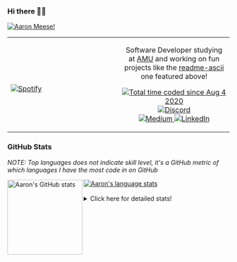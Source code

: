 ### Hi there 👋🏻
[![Aaron Meese!](https://user-images.githubusercontent.com/17814535/88975338-a2aabf00-d27f-11ea-963f-8a19608716b4.png)](https://github.com/ajmeese7/readme-ascii "README ASCII")

<!-- Modified from project here: https://github.com/novatorem/novatorem -->
<table width="100%"> 
  <tr>
  <td width="50%">
      
&nbsp; <br> [![Spotify](https://ajmeese7.vercel.app/api/spotify)](https://open.spotify.com/user/ajmeese)

  </td>
  <td width="50%">
    <p align="center">
    Software Developer studying at <a href="https://www.amu.apus.edu/">AMU</a> and working on fun 
    projects like the <a href="https://github.com/ajmeese7/readme-ascii">readme-ascii</a> one featured above!
    </p>
    <p align="center">
      <a href="https://wakatime.com/@f726891d-3b02-46cd-9b60-e8c59f9e2b14">
        <img src="https://wakatime.com/badge/user/f726891d-3b02-46cd-9b60-e8c59f9e2b14.svg" alt="Total time coded since Aug 4 2020" />
      </a>
      <a href="http://link.aaronmeese.com/discord">
        <img src="https://img.shields.io/badge/discord-ajmeese7%234835-369?style=flat-square&logo=discord&logoColor=white&color=purple" alt="Discord" title="Discord">
      </a>
      <br />
      <a href="https://link.aaronmeese.com/medium">
        <img src="https://img.shields.io/badge/medium-ajmeese7-1DB954?style=flat-square&logo=medium&logoColor=white" alt="Medium" title="Medium">
      </a>
      <a href="https://link.aaronmeese.com/linkedin">
        <img src="https://img.shields.io/badge/linkedIn-aaronmeese-1DB954?style=flat-square&logo=linkedin&logoColor=white&color=blue" alt="LinkedIn" title="LinkedIn">
      </a>
    </p>
  </td>

</table>

[//]: <> (The `&nbsp;` is to have Aphelion take up more space)

### GitHub Stats ###
*NOTE: Top languages does not indicate skill level, it's a GitHub metric of which languages I have the most code in on GitHub*

<a href="https://profile-summary-for-github.com/user/ajmeese7">
  <img align="left" height="170px" src="https://github-readme-stats.vercel.app/api?username=ajmeese7&show_icons=true&line_height=27&count_private=true&include_all_commits=true" alt="Aaron's GitHub stats"/>
  <img src="https://github-readme-stats.vercel.app/api/top-langs/?username=ajmeese7&hide_langs_below=5&layout=compact" alt="Aaron's language stats"/>
</a>

<br />
<br />
<details>
<summary>Click here for detailed stats!</summary>

### :zap: Recent Activity
<!--START_SECTION:activity-->
1. 💪 Opened PR [#22](https://github.com/os-js/osjs-xterm-application/pull/22) in [os-js/osjs-xterm-application](https://github.com/os-js/osjs-xterm-application)
2. ❗️ Opened issue [#36](https://github.com/DustinBrett/daedalOS/issues/36) in [DustinBrett/daedalOS](https://github.com/DustinBrett/daedalOS)
3. 🗣 Commented on [#74](https://github.com/os-js/osjs-client/issues/74) in [os-js/osjs-client](https://github.com/os-js/osjs-client)
4. 🗣 Commented on [#1641](https://github.com/Automattic/node-canvas/issues/1641) in [Automattic/node-canvas](https://github.com/Automattic/node-canvas)
5. 💪 Opened PR [#29](https://github.com/imabp/WebTerminal/pull/29) in [imabp/WebTerminal](https://github.com/imabp/WebTerminal)
<!--END_SECTION:activity-->

### 🧐 Waka Stats
<!--START_SECTION:waka-->
![Code Time](http://img.shields.io/badge/Code%20Time-646%20hrs%206%20mins-blue)

**🐱 My GitHub Data** 

> 🏆 93 Contributions in the Year 2022
 > 
> 📦 372.9 kB Used in GitHub's Storage 
 > 
> 🚫 Not Opted to Hire
 > 
> 📜 78 Public Repositories 
 > 
> 🔑 21 Private Repositories  
 > 
**I'm an Early 🐤** 

```text
🌞 Morning    217 commits    ███████░░░░░░░░░░░░░░░░░░   28.55% 
🌆 Daytime    286 commits    █████████░░░░░░░░░░░░░░░░   37.63% 
🌃 Evening    242 commits    ████████░░░░░░░░░░░░░░░░░   31.84% 
🌙 Night      15 commits     ░░░░░░░░░░░░░░░░░░░░░░░░░   1.97%

```
📅 **I'm Most Productive on Sunday** 

```text
Monday       78 commits     ██░░░░░░░░░░░░░░░░░░░░░░░   10.26% 
Tuesday      126 commits    ████░░░░░░░░░░░░░░░░░░░░░   16.58% 
Wednesday    100 commits    ███░░░░░░░░░░░░░░░░░░░░░░   13.16% 
Thursday     92 commits     ███░░░░░░░░░░░░░░░░░░░░░░   12.11% 
Friday       94 commits     ███░░░░░░░░░░░░░░░░░░░░░░   12.37% 
Saturday     133 commits    ████░░░░░░░░░░░░░░░░░░░░░   17.5% 
Sunday       137 commits    ████░░░░░░░░░░░░░░░░░░░░░   18.03%

```


📊 **This Week I Spent My Time On** 

```text
⌚︎ Time Zone: America/New_York

💬 Programming Languages: 
JavaScript               8 hrs 56 mins       ██████████░░░░░░░░░░░░░░░   41.69% 
Markdown                 3 hrs 57 mins       ████░░░░░░░░░░░░░░░░░░░░░   18.46% 
JSON                     3 hrs 23 mins       ████░░░░░░░░░░░░░░░░░░░░░   15.86% 
Bash                     2 hrs 20 mins       ██░░░░░░░░░░░░░░░░░░░░░░░   10.93% 
Docker                   1 hr 24 mins        █░░░░░░░░░░░░░░░░░░░░░░░░   6.55%

🐱‍💻 Projects: 
karameese.com            17 hrs 24 mins      ████████████████████░░░░░   81.26% 
vault                    2 hrs 4 mins        ██░░░░░░░░░░░░░░░░░░░░░░░   9.65% 
aaronmeese.com           1 hr 43 mins        ██░░░░░░░░░░░░░░░░░░░░░░░   8.04% 
raspberrypi              10 mins             ░░░░░░░░░░░░░░░░░░░░░░░░░   0.81% 
Unknown Project          3 mins              ░░░░░░░░░░░░░░░░░░░░░░░░░   0.24%

```

**I Mostly Code in JavaScript** 

```text
JavaScript               31 repos            █████████████░░░░░░░░░░░░   51.67% 
HTML                     8 repos             ███░░░░░░░░░░░░░░░░░░░░░░   13.33% 
Java                     4 repos             █░░░░░░░░░░░░░░░░░░░░░░░░   6.67% 
CSS                      3 repos             █░░░░░░░░░░░░░░░░░░░░░░░░   5.0% 
Python                   3 repos             █░░░░░░░░░░░░░░░░░░░░░░░░   5.0%

```



 Last Updated on 20/01/2022
<!--END_SECTION:waka-->
</details>
